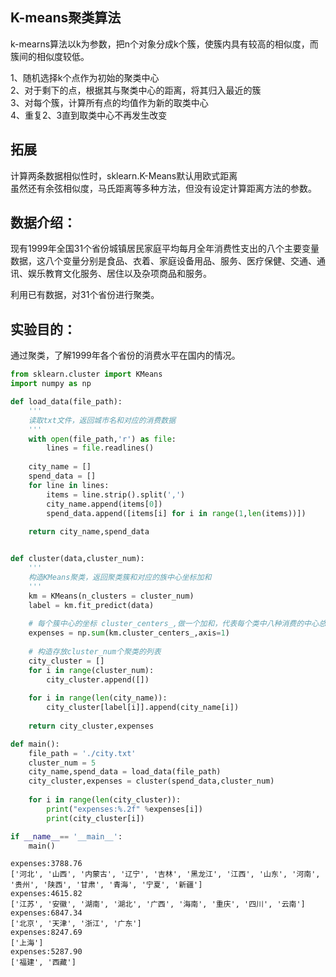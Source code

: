 ## K-means聚类算法
k-mearns算法以k为参数，把n个对象分成k个簇，使簇内具有较高的相似度，而簇间的相似度较低。

1、随机选择k个点作为初始的聚类中心<br>
2、对于剩下的点，根据其与聚类中心的距离，将其归入最近的簇<br>
3、对每个簇，计算所有点的均值作为新的取类中心<br>
4、重复2、3直到取类中心不再发生改变<br>

## 拓展
计算两条数据相似性时，sklearn.K-Means默认用欧式距离<br>虽然还有余弦相似度，马氏距离等多种方法，但没有设定计算距离方法的参数。


## 数据介绍：
现有1999年全国31个省份城镇居民家庭平均每月全年消费性支出的八个主要变量数据，这八个变量分别是食品、衣着、家庭设备用品、服务、医疗保健、交通、通讯、娱乐教育文化服务、居住以及杂项商品和服务。

利用已有数据，对31个省份进行聚类。

## 实验目的：
通过聚类，了解1999年各个省份的消费水平在国内的情况。


```python
from sklearn.cluster import KMeans
import numpy as np

def load_data(file_path):  
    '''
    读取txt文件，返回城市名和对应的消费数据
    '''
    with open(file_path,'r') as file:
        lines = file.readlines()
        
    city_name = []
    spend_data = []
    for line in lines:
        items = line.strip().split(',')
        city_name.append(items[0])
        spend_data.append([items[i] for i in range(1,len(items))])
        
    return city_name,spend_data


def cluster(data,cluster_num):
    '''
    构造KMeans聚类，返回聚类簇和对应的族中心坐标加和
    '''
    km = KMeans(n_clusters = cluster_num)
    label = km.fit_predict(data) 
    
    # 每个簇中心的坐标 cluster_centers_,做一个加和，代表每个类中八种消费的中心总和
    expenses = np.sum(km.cluster_centers_,axis=1) 
    
    # 构造存放cluster_num个聚类的列表
    city_cluster = []
    for i in range(cluster_num):
        city_cluster.append([])
    
    for i in range(len(city_name)):
        city_cluster[label[i]].append(city_name[i])
    
    return city_cluster,expenses

```


```python
def main():
    file_path = './city.txt'
    cluster_num = 5
    city_name,spend_data = load_data(file_path)
    city_cluster,expenses = cluster(spend_data,cluster_num)
        
    for i in range(len(city_cluster)):
        print("expenses:%.2f" %expenses[i])
        print(city_cluster[i])

if __name__== '__main__':
    main()

```

    expenses:3788.76
    ['河北', '山西', '内蒙古', '辽宁', '吉林', '黑龙江', '江西', '山东', '河南', '贵州', '陕西', '甘肃', '青海', '宁夏', '新疆']
    expenses:4615.82
    ['江苏', '安徽', '湖南', '湖北', '广西', '海南', '重庆', '四川', '云南']
    expenses:6847.34
    ['北京', '天津', '浙江', '广东']
    expenses:8247.69
    ['上海']
    expenses:5287.90
    ['福建', '西藏']
